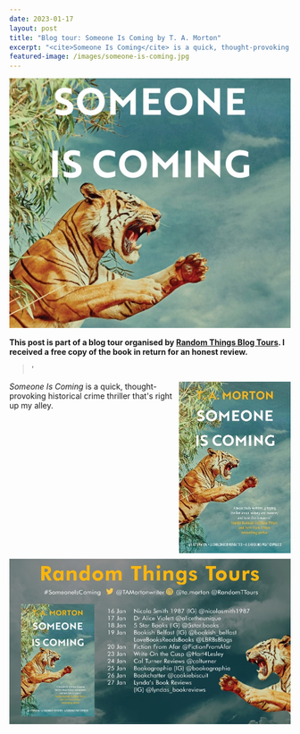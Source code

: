```yaml
---
date: 2023-01-17
layout: post
title: "Blog tour: Someone Is Coming by T. A. Morton"
excerpt: "<cite>Someone Is Coming</cite> is a quick, thought-provoking historical crime thriller that's right up my alley."
featured-image: /images/someone-is-coming.jpg
---
```


![Someone Is Coming](/images/someone-is-coming.jpg)

**This post is part of a blog tour organised by [Random Things Blog Tours](http://randomthingsthroughmyletterbox.blogspot.com/p/services-to-publishers-authors-blog.html). I received a free copy of the book in return for an honest review.**

> '

<img src="/images/someone-is-coming-200.jpg" alt="Someone Is Coming" style="float: right; margin-bottom: 10px; margin-left: 10px;">

<cite>Someone Is Coming</cite> is a quick, thought-provoking historical crime thriller that's right up my alley.

![Someone Is Coming blog tour banner](/images/someone-is-coming-banner.jpg)